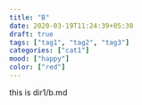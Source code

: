 ```yaml
---
title: "B"
date: 2020-03-19T11:24:39+05:30
draft: true
tags: ["tag1", "tag2", "tag3"]
categories: ["cat1"]
mood: ["happy"]
color: ["red"]
---
```


this is dir1/b.md